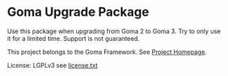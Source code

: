Goma Upgrade Package
=======

Use this package when upgrading from Goma 2 to Goma 3. Try to only use it for a limited time. Support is not guaranteed.

This project belongs to the Goma Framework. See [Project Homepage](https://goma-cms.org).

License: LGPLv3 see [license.txt](license.txt)
